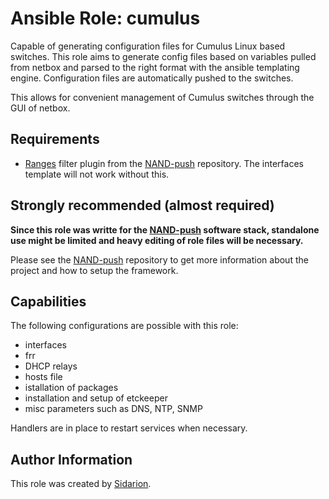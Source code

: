 # Ansible Role: cumulus

Capable of generating configuration files for Cumulus Linux based switches.
This role aims to generate config files based on variables pulled from netbox 
and parsed to the right format with the ansible templating engine. Configuration 
files are automatically pushed to the switches.

This allows for convenient management of Cumulus switches through the GUI of netbox.

## Requirements
- [Ranges](https://github.com/Sidarion/nand-push/tree/master/network-orchestrator/filter_plugins) 
  filter plugin from the [NAND-push](https://github.com/Sidarion/nand-push) repository.
  The interfaces template will not work without this.

## Strongly recommended (almost required)
**Since this role was writte for the [NAND-push](https://github.com/Sidarion/nand-push) software stack, 
standalone use might be limited and heavy editing of role files will be necessary.**

Please see the [NAND-push](https://github.com/Sidarion/nand-push) repository 
to get more information about the project and how to setup the framework.

## Capabilities
The following configurations are possible with this role:
- interfaces
- frr
- DHCP relays
- hosts file
- istallation of packages
- installation and setup of etckeeper
- misc parameters such as DNS, NTP, SNMP

Handlers are in place to restart services when necessary.

## Author Information
This role was created by [Sidarion](https://github.com/Sidarion).
